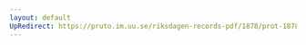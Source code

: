 ```yaml
---
layout: default
UpRedirect: https://pruto.im.uu.se/riksdagen-records-pdf/1878/prot-1878--ak--024/prot-1878--ak--024_023.pdf
---
```

